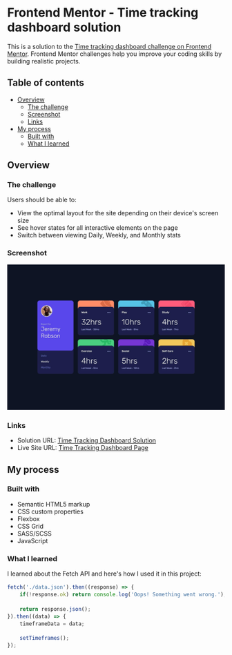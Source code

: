 # Frontend Mentor - Time tracking dashboard solution

This is a solution to the [Time tracking dashboard challenge on Frontend Mentor](https://www.frontendmentor.io/challenges/time-tracking-dashboard-UIQ7167Jw). Frontend Mentor challenges help you improve your coding skills by building realistic projects. 

## Table of contents

- [Overview](#overview)
  - [The challenge](#the-challenge)
  - [Screenshot](#screenshot)
  - [Links](#links)
- [My process](#my-process)
  - [Built with](#built-with)
  - [What I learned](#what-i-learned)

## Overview

### The challenge

Users should be able to:

- View the optimal layout for the site depending on their device's screen size
- See hover states for all interactive elements on the page
- Switch between viewing Daily, Weekly, and Monthly stats

### Screenshot

![](./screenshot.jpg)

### Links

- Solution URL: [Time Tracking Dashboard Solution](https://github.com/telsabate-hub/time-tracking-dashboard)
- Live Site URL: [Time Tracking Dashboard Page](https://telsabate-hub.github.io/time-tracking-dashboard/)

## My process

### Built with

- Semantic HTML5 markup
- CSS custom properties
- Flexbox
- CSS Grid
- SASS/SCSS
- JavaScript

### What I learned

I learned about the Fetch API and here's how I used it in this project:

```js
fetch('./data.json').then((response) => {  
    if(!response.ok) return console.log('Oops! Something went wrong.');

    return response.json();
}).then((data) => {
    timeframeData = data;

    setTimeframes();
});
```

